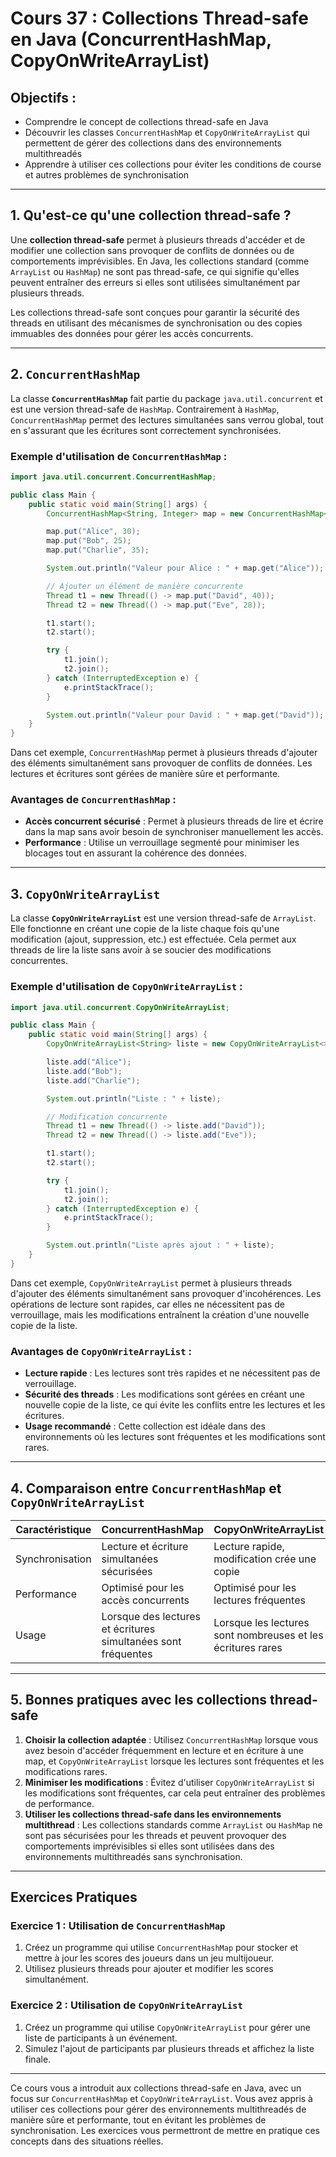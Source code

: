 
# Cours 37 : Collections Thread-safe en Java (ConcurrentHashMap, CopyOnWriteArrayList)

## Objectifs :
- Comprendre le concept de collections thread-safe en Java
- Découvrir les classes `ConcurrentHashMap` et `CopyOnWriteArrayList` qui permettent de gérer des collections dans des environnements multithreadés
- Apprendre à utiliser ces collections pour éviter les conditions de course et autres problèmes de synchronisation

---

## 1. Qu'est-ce qu'une collection thread-safe ?
Une **collection thread-safe** permet à plusieurs threads d'accéder et de modifier une collection sans provoquer de conflits de données ou de comportements imprévisibles. En Java, les collections standard (comme `ArrayList` ou `HashMap`) ne sont pas thread-safe, ce qui signifie qu'elles peuvent entraîner des erreurs si elles sont utilisées simultanément par plusieurs threads.

Les collections thread-safe sont conçues pour garantir la sécurité des threads en utilisant des mécanismes de synchronisation ou des copies immuables des données pour gérer les accès concurrents.

---

## 2. `ConcurrentHashMap`
La classe **`ConcurrentHashMap`** fait partie du package `java.util.concurrent` et est une version thread-safe de `HashMap`. Contrairement à `HashMap`, `ConcurrentHashMap` permet des lectures simultanées sans verrou global, tout en s'assurant que les écritures sont correctement synchronisées.

### Exemple d'utilisation de `ConcurrentHashMap` :
```java
import java.util.concurrent.ConcurrentHashMap;

public class Main {
    public static void main(String[] args) {
        ConcurrentHashMap<String, Integer> map = new ConcurrentHashMap<>();

        map.put("Alice", 30);
        map.put("Bob", 25);
        map.put("Charlie", 35);

        System.out.println("Valeur pour Alice : " + map.get("Alice"));

        // Ajouter un élément de manière concurrente
        Thread t1 = new Thread(() -> map.put("David", 40));
        Thread t2 = new Thread(() -> map.put("Eve", 28));

        t1.start();
        t2.start();

        try {
            t1.join();
            t2.join();
        } catch (InterruptedException e) {
            e.printStackTrace();
        }

        System.out.println("Valeur pour David : " + map.get("David"));
    }
}
```

Dans cet exemple, `ConcurrentHashMap` permet à plusieurs threads d'ajouter des éléments simultanément sans provoquer de conflits de données. Les lectures et écritures sont gérées de manière sûre et performante.

### Avantages de `ConcurrentHashMap` :
- **Accès concurrent sécurisé** : Permet à plusieurs threads de lire et écrire dans la map sans avoir besoin de synchroniser manuellement les accès.
- **Performance** : Utilise un verrouillage segmenté pour minimiser les blocages tout en assurant la cohérence des données.

---

## 3. `CopyOnWriteArrayList`
La classe **`CopyOnWriteArrayList`** est une version thread-safe de `ArrayList`. Elle fonctionne en créant une copie de la liste chaque fois qu'une modification (ajout, suppression, etc.) est effectuée. Cela permet aux threads de lire la liste sans avoir à se soucier des modifications concurrentes.

### Exemple d'utilisation de `CopyOnWriteArrayList` :
```java
import java.util.concurrent.CopyOnWriteArrayList;

public class Main {
    public static void main(String[] args) {
        CopyOnWriteArrayList<String> liste = new CopyOnWriteArrayList<>();

        liste.add("Alice");
        liste.add("Bob");
        liste.add("Charlie");

        System.out.println("Liste : " + liste);

        // Modification concurrente
        Thread t1 = new Thread(() -> liste.add("David"));
        Thread t2 = new Thread(() -> liste.add("Eve"));

        t1.start();
        t2.start();

        try {
            t1.join();
            t2.join();
        } catch (InterruptedException e) {
            e.printStackTrace();
        }

        System.out.println("Liste après ajout : " + liste);
    }
}
```

Dans cet exemple, `CopyOnWriteArrayList` permet à plusieurs threads d'ajouter des éléments simultanément sans provoquer d'incohérences. Les opérations de lecture sont rapides, car elles ne nécessitent pas de verrouillage, mais les modifications entraînent la création d'une nouvelle copie de la liste.

### Avantages de `CopyOnWriteArrayList` :
- **Lecture rapide** : Les lectures sont très rapides et ne nécessitent pas de verrouillage.
- **Sécurité des threads** : Les modifications sont gérées en créant une nouvelle copie de la liste, ce qui évite les conflits entre les lectures et les écritures.
- **Usage recommandé** : Cette collection est idéale dans des environnements où les lectures sont fréquentes et les modifications sont rares.

---

## 4. Comparaison entre `ConcurrentHashMap` et `CopyOnWriteArrayList`

| **Caractéristique**           | **ConcurrentHashMap**                      | **CopyOnWriteArrayList**                   |
|-------------------------------|--------------------------------------------|--------------------------------------------|
| Synchronisation                | Lecture et écriture simultanées sécurisées | Lecture rapide, modification crée une copie |
| Performance                    | Optimisé pour les accès concurrents        | Optimisé pour les lectures fréquentes       |
| Usage                          | Lorsque des lectures et écritures simultanées sont fréquentes | Lorsque les lectures sont nombreuses et les écritures rares |

---

## 5. Bonnes pratiques avec les collections thread-safe
1. **Choisir la collection adaptée** : Utilisez `ConcurrentHashMap` lorsque vous avez besoin d'accéder fréquemment en lecture et en écriture à une map, et `CopyOnWriteArrayList` lorsque les lectures sont fréquentes et les modifications rares.
2. **Minimiser les modifications** : Évitez d'utiliser `CopyOnWriteArrayList` si les modifications sont fréquentes, car cela peut entraîner des problèmes de performance.
3. **Utiliser les collections thread-safe dans les environnements multithread** : Les collections standards comme `ArrayList` ou `HashMap` ne sont pas sécurisées pour les threads et peuvent provoquer des comportements imprévisibles si elles sont utilisées dans des environnements multithreadés sans synchronisation.

---

## Exercices Pratiques

### Exercice 1 : Utilisation de `ConcurrentHashMap`
1. Créez un programme qui utilise `ConcurrentHashMap` pour stocker et mettre à jour les scores des joueurs dans un jeu multijoueur.
2. Utilisez plusieurs threads pour ajouter et modifier les scores simultanément.

### Exercice 2 : Utilisation de `CopyOnWriteArrayList`
1. Créez un programme qui utilise `CopyOnWriteArrayList` pour gérer une liste de participants à un événement.
2. Simulez l'ajout de participants par plusieurs threads et affichez la liste finale.

---

Ce cours vous a introduit aux collections thread-safe en Java, avec un focus sur `ConcurrentHashMap` et `CopyOnWriteArrayList`. Vous avez appris à utiliser ces collections pour gérer des environnements multithreadés de manière sûre et performante, tout en évitant les problèmes de synchronisation. Les exercices vous permettront de mettre en pratique ces concepts dans des situations réelles.
